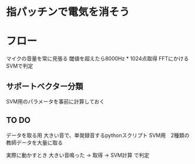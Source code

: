 # 指パッチンで電気を消そう

# フロー 
マイクの音量を常に見張る
閾値を超えたら8000Hz * 1024点取得
FFTにかける
SVMで判定

## サポートベクター分類
SVM用のパラメータを事前に計算しておく

## TO DO
データを取る用
大きい音で、単発録音するpythonスクリプト
SVM用　2種類の教師データを大量に取る

実際に動かすとき
大きい音鳴った
-> 取得
-> SVM計算 で判定
## 
## 
# 
# 
